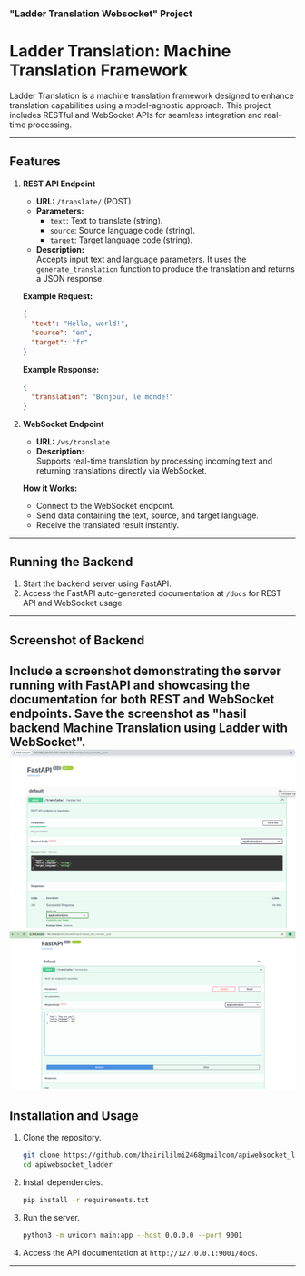 ### "Ladder Translation Websocket"  Project

# Ladder Translation: Machine Translation Framework

Ladder Translation is a machine translation framework designed to enhance translation capabilities using a model-agnostic approach. This project includes RESTful and WebSocket APIs for seamless integration and real-time processing.

---

## Features

1. **REST API Endpoint**  
   - **URL:** `/translate/` (POST)  
   - **Parameters:**  
     - `text`: Text to translate (string).  
     - `source`: Source language code (string).  
     - `target`: Target language code (string).  
   - **Description:**  
     Accepts input text and language parameters. It uses the `generate_translation` function to produce the translation and returns a JSON response.  

   **Example Request:**  
   ```json
   {
     "text": "Hello, world!",
     "source": "en",
     "target": "fr"
   }
   ```

   **Example Response:**  
   ```json
   {
     "translation": "Bonjour, le monde!"
   }
   ```

2. **WebSocket Endpoint**  
   - **URL:** `/ws/translate`  
   - **Description:**  
     Supports real-time translation by processing incoming text and returning translations directly via WebSocket.  

   **How it Works:**  
     - Connect to the WebSocket endpoint.
     - Send data containing the text, source, and target language.
     - Receive the translated result instantly.

---

## Running the Backend

1. Start the backend server using FastAPI.
2. Access the FastAPI auto-generated documentation at `/docs` for REST API and WebSocket usage.

---

## Screenshot of Backend

Include a screenshot demonstrating the server running with FastAPI and showcasing the documentation for both REST and WebSocket endpoints. Save the screenshot as **"hasil backend Machine Translation using Ladder with WebSocket"**.
![hasil backend Machine Translation using Ladder with WebSocket](./websocket.png)
![hasil backend Machine Translation using Ladder with WebSocket 2](./websocket2.png)
---

## Installation and Usage

1. Clone the repository.  
   ```bash
   git clone https://github.com/khairililmi2468gmailcom/apiwebsocket_ladder.git
   cd apiwebsocket_ladder
   ```

2. Install dependencies.  
   ```bash
   pip install -r requirements.txt
   ```

3. Run the server.  
   ```bash
   python3 -m uvicorn main:app --host 0.0.0.0 --port 9001
   ```

4. Access the API documentation at `http://127.0.0.1:9001/docs`.

---
